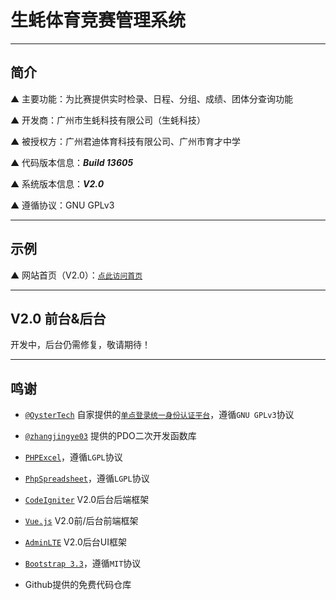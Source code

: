 # 生蚝体育竞赛管理系统

---

## 简介

▲ 主要功能：为比赛提供实时检录、日程、分组、成绩、团体分查询功能

▲ 开发商：广州市生蚝科技有限公司（生蚝科技）

▲ 被授权方：广州君迪体育科技有限公司、广州市育才中学

▲ 代码版本信息：***Build 13605***

▲ 系统版本信息：***V2.0***

▲ 遵循协议：GNU GPLv3

---

## 示例

▲ 网站首页（V2.0）：[`点此访问首页`](https://sport.xshgzs.com/test)

---

## V2.0 前台&后台

开发中，后台仍需修复，敬请期待！

---

## 鸣谢

* [`@OysterTech`](https://github.com/OysterTech) 自家提供的[`单点登录统一身份认证平台`](https://github.com/OysterTech/OT-SSO)，遵循`GNU GPLv3`协议

* [`@zhangjingye03`](https://github.com/zhangjingye03) 提供的PDO二次开发函数库

* [`PHPExcel`](https://github.com/PHPOffice/PHPExcel)，遵循`LGPL`协议

* [`PhpSpreadsheet`](https://github.com/PHPOffice/PhpSpreadsheet)，遵循`LGPL`协议

* [`CodeIgniter`](http://codeigniter.org.cn/) V2.0后台后端框架

* [`Vue.js`](https://vuejs.org/) V2.0前/后台前端框架

* [`AdminLTE`](https://github.com/almasaeed2010/AdminLTE) V2.0后台UI框架

* [`Bootstrap 3.3`](https://getbootstrap.com/)，遵循`MIT`协议

* Github提供的免费代码仓库
